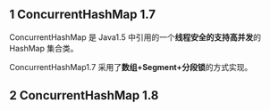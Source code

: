 ## 1 ConcurrentHashMap 1.7

ConcurrentHashMap 是 Java1.5 中引用的一个**线程安全的支持高并发**的 HashMap 集合类。

ConcurrentHashMap1.7 采用了**数组+Segment+分段锁**的方式实现。

## 2 ConcurrentHashMap 1.8

